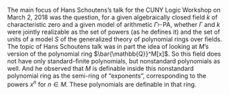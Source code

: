 
The main focus of Hans Schoutens’s talk for the CUNY Logic Workshop on March 2, 2018 was the question, for a given algebraically closed field $k$ of characteristic zero and a given model of arithmetic $\Gamma\vdash$PA, whether $\Gamma$ and $k$ were jointly realizable as the set of powers (as he defines it) and the set of units of a model $S$ of the generalized theory of polynomial rings over fields. 
The topic of Hans Schoutens talk was in part the idea of looking at $M$’s version of the polynomial ring $\bar{\mathbb{Q}}^M[x]$. So this field does not have only standard-finite polynomials, but nonstandard polynomials as well. And he observed that $M$ is definable inside this nonstandard polynomial ring as the semi-ring of “exponents”, corresponding to the powers $x^n$ for $n\in M$. These polynomials are definable in that ring. 